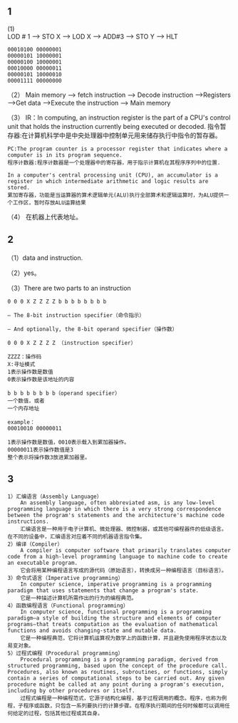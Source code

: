 ## 1
 (1)    
     LOD # 1  –>  STO X  –> LOD X  –>  ADD#3  –>  STO Y  –>  HLT

    00010100 00000001
    00000101 10000001
    00000100 10000001
    00010000 00000011
    00000101 10000010
    00001111 00000000

（2）
    Main memory –> fetch instruction –> Decode instruction –>Registers –>Get data –>Execute the instruction –> Main memory

（3）
    IR：In computing, an instruction register is the part of a CPU's control unit that holds the instruction currently being executed or decoded.
    指令暂存器:在计算机科学中是中央处理器中控制单元用来储存执行中指令的暂存器。

    PC:The program counter is a processor register that indicates where a computer is in its program sequence.
    程序计数器:程序计数器是一个处理器中的寄存器，用于指示计算机在其程序序列中的位置.

    In a computer's central processing unit (CPU), an accumulator is a register in which intermediate arithmetic and logic results are stored.
    累加寄存器，功能是当运算器的算术逻辑单元(ALU)执行全部算术和逻辑运算时，为ALU提供一个工作区，暂时存放ALU运算结果


（4）
    在机器上代表地址。
## 2
（1）data and instruction.

（2）yes。

（3）There are two parts to an instruction

    0 0 0 X Z Z Z Z b b b b b b b b

    – The 8-bit instruction specifier（命令指示）

    – And optionally, the 8-bit operand specifier（操作数）

    0 0 0 X Z Z Z Z （instruction specifier） 
    
    ZZZZ：操作码
    X:寻址模式
    1表示操作数是数值
    0表示操作数是该地址的内容      
    
    b b b b b b b b（operand specifier）
    一个数值，或者
    一个内存地址

    example：
    00010010 00000011

    1表示操作数是数值，0010表示载入到累加器操作。
    00000011表示操作数值是3
    整个表示将操作数3放进累加器里。

## 3
    1）汇编语言（Assembly Language）
        An assembly language, often abbreviated asm, is any low-level programming language in which there is a very strong correspondence between the program's statements and the architecture's machine code instructions.
        汇编语言是一种用于电子计算机、微处理器、微控制器，或其他可编程器件的低级语言。在不同的设备中，汇编语言对应着不同的机器语言指令集。
    2）编译（Compiler）
        A compiler is computer software that primarily translates computer code from a high-level programming language to machine code to create an executable program.
        它会将用某种编程语言写成的源代码（原始语言），转换成另一种编程语言（目标语言）。
    3）命令式语言（Imperative programming）
        In computer science, imperative programming is a programming paradigm that uses statements that change a program's state. 
        它是一种描述计算机所需作出的行为的编程典范。
    4）函数编程语言（Functional programming）
        In computer science, functional programming is a programming paradigm—a style of building the structure and elements of computer programs—that treats computation as the evaluation of mathematical functions and avoids changing-state and mutable data. 
        它是一种编程典范，它将计算机运算视为数学上的函数计算，并且避免使用程序状态以及易变对象。
    5）过程式编程（Procedural programming）
        Procedural programming is a programming paradigm, derived from structured programming, based upon the concept of the procedure call. Procedures, also known as routines, subroutines, or functions, simply contain a series of computational steps to be carried out. Any given procedure might be called at any point during a program's execution, including by other procedures or itself.
        过程式编程是一种编程范式，它源于结构化编程，基于过程调用的概念。程序，也称为例程，子程序或函数，只包含一系列要执行的计算步骤。在程序执行期间的任何时候都可以调用任何给定的过程，包括其他过程或其自身。





